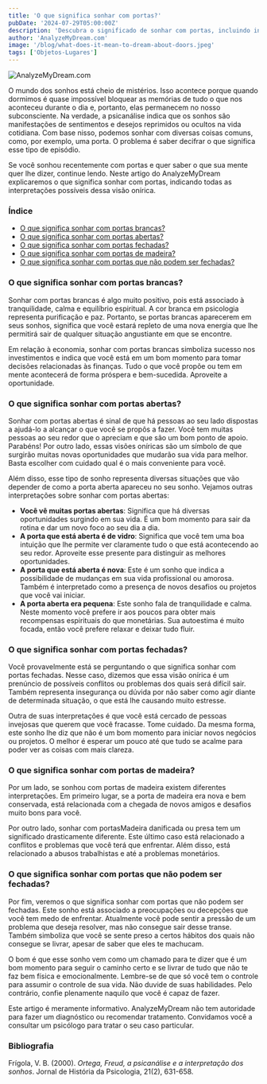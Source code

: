 ```yaml
---
title: 'O que significa sonhar com portas?'
pubDate: '2024-07-29T05:00:00Z'
description: 'Descubra o significado de sonhar com portas, incluindo interpretações de portas brancas, abertas, fechadas, de madeira e que não podem ser fechadas.'
author: 'AnalyzeMyDream.com'
image: '/blog/what-does-it-mean-to-dream-about-doors.jpeg'
tags: ['Objetos-Lugares']
---
```


![AnalyzeMyDream.com](/blog/what-does-it-mean-to-dream-about-doors.jpeg)

O mundo dos sonhos está cheio de mistérios. Isso acontece porque quando dormimos é quase impossível bloquear as memórias de tudo o que nos aconteceu durante o dia e, portanto, elas permanecem no nosso subconsciente. Na verdade, a psicanálise indica que os sonhos são manifestações de sentimentos e desejos reprimidos ou ocultos na vida cotidiana. Com base nisso, podemos sonhar com diversas coisas comuns, como, por exemplo, uma porta. O problema é saber decifrar o que significa esse tipo de episódio.

Se você sonhou recentemente com portas e quer saber o que sua mente quer lhe dizer, continue lendo. Neste artigo do AnalyzeMyDream explicaremos o que significa sonhar com portas, indicando todas as interpretações possíveis dessa visão onírica.

### Índice

- [O que significa sonhar com portas brancas?](#o-que-significa-sonhar-com-portas-brancas)
- [O que significa sonhar com portas abertas?](#o-que-significa-sonhar-com-portas-abertas)
- [O que significa sonhar com portas fechadas?](#o-que-significa-sonhar-com-portas-fechadas)
- [O que significa sonhar com portas de madeira?](#o-que-significa-sonhar-com-portas-de-madeira)
- [O que significa sonhar com portas que não podem ser fechadas?](#o-que-significa-sonhar-com-portas-que-não-podem-ser-fechadas)

### O que significa sonhar com portas brancas?

Sonhar com portas brancas é algo muito positivo, pois está associado à tranquilidade, calma e equilíbrio espiritual. A cor branca em psicologia representa purificação e paz. Portanto, se portas brancas aparecerem em seus sonhos, significa que você estará repleto de uma nova energia que lhe permitirá sair de qualquer situação angustiante em que se encontre.

Em relação à economia, sonhar com portas brancas simboliza sucesso nos investimentos e indica que você está em um bom momento para tomar decisões relacionadas às finanças. Tudo o que você propõe ou tem em mente acontecerá de forma próspera e bem-sucedida. Aproveite a oportunidade.

### O que significa sonhar com portas abertas?

Sonhar com portas abertas é sinal de que há pessoas ao seu lado dispostas a ajudá-lo a alcançar o que você se propôs a fazer. Você tem muitas pessoas ao seu redor que o apreciam e que são um bom ponto de apoio. Parabéns! Por outro lado, essas visões oníricas são um símbolo de que surgirão muitas novas oportunidades que mudarão sua vida para melhor. Basta escolher com cuidado qual é o mais conveniente para você.

Além disso, esse tipo de sonho representa diversas situações que vão depender de como a porta aberta apareceu no seu sonho. Vejamos outras interpretações sobre sonhar com portas abertas:

- **Você vê muitas portas abertas**: Significa que há diversas oportunidades surgindo em sua vida. É um bom momento para sair da rotina e dar um novo foco ao seu dia a dia.
- **A porta que está aberta é de vidro**: Significa que você tem uma boa intuição que lhe permite ver claramente tudo o que está acontecendo ao seu redor. Aproveite esse presente para distinguir as melhores oportunidades.
- **A porta que está aberta é nova**: Este é um sonho que indica a possibilidade de mudanças em sua vida profissional ou amorosa. Também é interpretado como a presença de novos desafios ou projetos que você vai iniciar.
- **A porta aberta era pequena**: Este sonho fala de tranquilidade e calma. Neste momento você prefere ir aos poucos para obter mais recompensas espirituais do que monetárias. Sua autoestima é muito focada, então você prefere relaxar e deixar tudo fluir.

### O que significa sonhar com portas fechadas?

Você provavelmente está se perguntando o que significa sonhar com portas fechadas. Nesse caso, dizemos que essa visão onírica é um prenúncio de possíveis conflitos ou problemas dos quais será difícil sair. Também representa insegurança ou dúvida por não saber como agir diante de determinada situação, o que está lhe causando muito estresse.

Outra de suas interpretações é que você está cercado de pessoas invejosas que querem que você fracasse. Tome cuidado. Da mesma forma, este sonho lhe diz que não é um bom momento para iniciar novos negócios ou projetos. O melhor é esperar um pouco até que tudo se acalme para poder ver as coisas com mais clareza.

### O que significa sonhar com portas de madeira?

Por um lado, se sonhou com portas de madeira existem diferentes interpretações. Em primeiro lugar, se a porta de madeira era nova e bem conservada, está relacionada com a chegada de novos amigos e desafios muito bons para você.

Por outro lado, sonhar com portasMadeira danificada ou presa tem um significado drasticamente diferente. Este último caso está relacionado a conflitos e problemas que você terá que enfrentar. Além disso, está relacionado a abusos trabalhistas e até a problemas monetários.

### O que significa sonhar com portas que não podem ser fechadas?

Por fim, veremos o que significa sonhar com portas que não podem ser fechadas. Este sonho está associado a preocupações ou decepções que você tem medo de enfrentar. Atualmente você pode sentir a pressão de um problema que deseja resolver, mas não consegue sair desse transe. Também simboliza que você se sente preso a certos hábitos dos quais não consegue se livrar, apesar de saber que eles te machucam.

O bom é que esse sonho vem como um chamado para te dizer que é um bom momento para seguir o caminho certo e se livrar de tudo que não te faz bem física e emocionalmente. Lembre-se de que só você tem o controle para assumir o controle de sua vida. Não duvide de suas habilidades. Pelo contrário, confie plenamente naquilo que você é capaz de fazer.

Este artigo é meramente informativo. AnalyzeMyDream não tem autoridade para fazer um diagnóstico ou recomendar tratamento. Convidamos você a consultar um psicólogo para tratar o seu caso particular.

### Bibliografia

Frígola, V. B. (2000). *Ortega, Freud, a psicanálise e a interpretação dos sonhos*. Jornal de História da Psicologia, 21(2), 631-658.